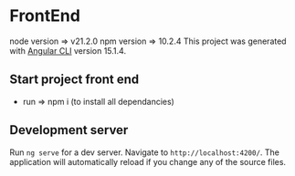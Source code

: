 # FrontEnd
node version  =>  v21.2.0
npm version => 10.2.4
This project was generated with [Angular CLI](https://github.com/angular/angular-cli) version 15.1.4.


## Start project front end 
- run =>  npm i (to install all dependancies)
## Development server

Run `ng serve` for a dev server. Navigate to `http://localhost:4200/`. The application will automatically reload if you change any of the source files.

